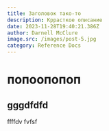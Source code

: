 ```yaml
---
title: Заголовок тако-то
description: Кррасткое описание
date: 2023-11-28T19:40:21.386Z
author: Darnell McClure
image.src: /images/post-5.jpg
category: Reference Docs
---
```

# попоопопоп
## gggdfdfd

ffffdv fvfsf

